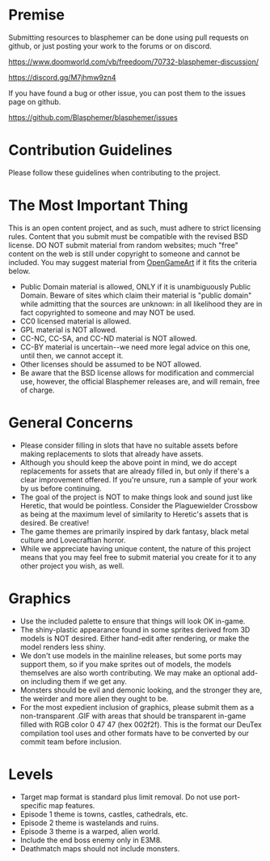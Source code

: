# Premise #

Submitting resources to blasphemer can be done using pull requests on github, or just posting your work to the forums or on discord. 

https://www.doomworld.com/vb/freedoom/70732-blasphemer-discussion/

https://discord.gg/M7jhmw9zn4

If you have found a bug or other issue, you can post them to the issues page on github.

https://github.com/Blasphemer/blasphemer/issues

# Contribution Guidelines #

Please follow these guidelines when contributing to the project.

# The Most Important Thing #

This is an open content project, and as such, must adhere to strict licensing rules.  Content that you submit must be compatible with the revised BSD license.  DO NOT submit material from random websites; much "free" content on the web is still under copyright to someone and cannot be included.  You may suggest material from [OpenGameArt](http://OpenGameArt.org) if it fits the criteria below.

  * Public Domain material is allowed, ONLY if it is unambiguously Public Domain.  Beware of sites which claim their material is "public domain" while admitting that the sources are unknown: in all likelihood they are in fact copyrighted to someone and may NOT be used.
  * CC0 licensed material is allowed.
  * GPL material is NOT allowed.
  * CC-NC, CC-SA, and CC-ND material is NOT allowed.
  * CC-BY material is uncertain--we need more legal advice on this one, until then, we cannot accept it.
  * Other licenses should be assumed to be NOT allowed.
  * Be aware that the BSD license allows for modification and commercial use, however, the official Blasphemer releases are, and will remain, free of charge.  

# General Concerns #

  * Please consider filling in slots that have no suitable assets before making replacements to slots that already have assets.
  * Although you should keep the above point in mind, we do accept replacements for assets that are already filled in, but only if there's a clear improvement offered.  If you're unsure, run a sample of your work by us before continuing.
  * The goal of the project is NOT to make things look and sound just like Heretic, that would be pointless.  Consider the Plaguewielder Crossbow as being at the maximum level of similarity to Heretic's assets that is desired.  Be creative!
  * The game themes are primarily inspired by dark fantasy, black metal culture and Lovecraftian horror.
  * While we appreciate having unique content, the nature of this project means that you may feel free to submit material you create for it to any other project you wish, as well.

# Graphics #

  * Use the included palette to ensure that things will look OK in-game.
  * The shiny-plastic appearance found in some sprites derived from 3D models is NOT desired.  Either hand-edit after rendering, or make the model renders less shiny.
  * We don't use models in the mainline releases, but some ports may support them, so if you make sprites out of models, the models themselves are also worth contributing.  We may make an optional add-on including them if we get any.
  * Monsters should be evil and demonic looking, and the stronger they are, the weirder and more alien they ought to be.
  * For the most expedient inclusion of graphics, please submit them as a non-transparent .GIF with areas that should be transparent in-game filled with RGB color 0 47 47 (hex 002f2f).  This is the format our DeuTex compilation tool uses and other formats have to be converted by our commit team before inclusion.  

# Levels #

  * Target map format is standard plus limit removal. Do not use port-specific map features.
  * Episode 1 theme is towns, castles, cathedrals, etc.
  * Episode 2 theme is wastelands and ruins.
  * Episode 3 theme is a warped, alien world.
  * Include the end boss enemy only in E3M8.
  * Deathmatch maps should not include monsters.
